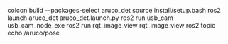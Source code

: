 colcon build --packages-select aruco_det
source install/setup.bash
ros2 launch aruco_det aruco_det.launch.py
ros2 run usb_cam usb_cam_node_exe
ros2 run rqt_image_view rqt_image_view
ros2 topic echo /aruco/pose